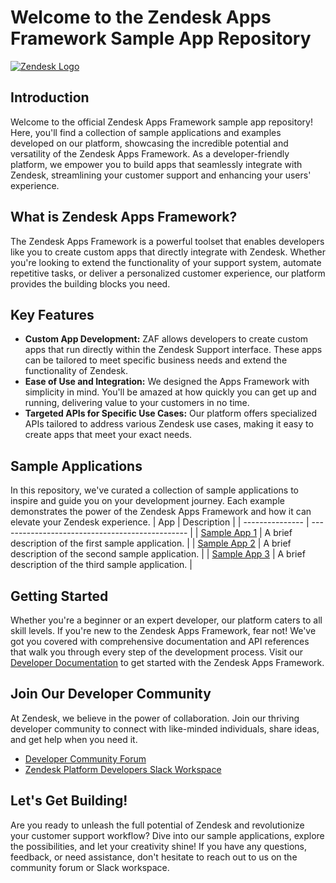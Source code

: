 # Welcome to the Zendesk Apps Framework Sample App Repository
[![Zendesk Logo](https://your-logo-url.png)](https://www.zendesk.com/)
## Introduction
Welcome to the official Zendesk Apps Framework sample app repository! Here, you'll find a collection of sample applications and examples developed on our platform, showcasing the incredible potential and versatility of the Zendesk Apps Framework. As a developer-friendly platform, we empower you to build apps that seamlessly integrate with Zendesk, streamlining your customer support and enhancing your users' experience.
## What is Zendesk Apps Framework?
The Zendesk Apps Framework is a powerful toolset that enables developers like you to create custom apps that directly integrate with Zendesk. Whether you're looking to extend the functionality of your support system, automate repetitive tasks, or deliver a personalized customer experience, our platform provides the building blocks you need.
## Key Features
- **Custom App Development:** ZAF allows developers to create custom apps that run directly within the Zendesk Support interface. These apps can be tailored to meet specific business needs and extend the functionality of Zendesk.
- **Ease of Use and Integration:** We designed the Apps Framework with simplicity in mind. You'll be amazed at how quickly you can get up and running, delivering value to your customers in no time.
- **Targeted APIs for Specific Use Cases:** Our platform offers specialized APIs tailored to address various Zendesk use cases, making it easy to create apps that meet your exact needs.
## Sample Applications
In this repository, we've curated a collection of sample applications to inspire and guide you on your development journey. Each example demonstrates the power of the Zendesk Apps Framework and how it can elevate your Zendesk experience.
| App      | Description                                     |
| --------------- | ----------------------------------------------- |
| [Sample App 1](link-to-sample-app-1)   | A brief description of the first sample application. |
| [Sample App 2](link-to-sample-app-2)   | A brief description of the second sample application. |
| [Sample App 3](link-to-sample-app-3)   | A brief description of the third sample application. |
   <!-- Add more sample apps with links and descriptions as needed -->
## Getting Started
Whether you're a beginner or an expert developer, our platform caters to all skill levels. If you're new to the Zendesk Apps Framework, fear not! We've got you covered with comprehensive documentation and API references that walk you through every step of the development process.
Visit our [Developer Documentation](https://developer.zendesk.com/documentation/) to get started with the Zendesk Apps Framework.
## Join Our Developer Community
At Zendesk, we believe in the power of collaboration. Join our thriving developer community to connect with like-minded individuals, share ideas, and get help when you need it.
- [Developer Community Forum](https://support.zendesk.com/hc/en-us/community/topics)
- [Zendesk Platform Developers Slack Workspace](https://docs.google.com/forms/d/e/1FAIpQLScm_rDLWwzWnq6PpYWFOR_PwMaSBcaFft-1pYornQtBGAaiJA/viewform)
## Let's Get Building!
Are you ready to unleash the full potential of Zendesk and revolutionize your customer support workflow? Dive into our sample applications, explore the possibilities, and let your creativity shine! If you have any questions, feedback, or need assistance, don't hesitate to reach out to us on the community forum or Slack workspace.